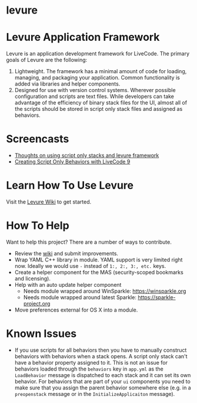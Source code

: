 levure
=====================

# Levure Application Framework

Levure is an application development framework for LiveCode. The primary goals of Levure are the following:

1. Lightweight. The framework has a minimal amount of code for loading, managing, and packaging your application. Common functionality is added via libraries and helper components.
2. Designed for use with version control systems. Wherever possible configuration and scripts are text files. While developers can take advantage of the efficiency of binary stack files for the UI, almost all of the scripts should be stored in script only stack files and assigned as behaviors.

# Screencasts

- [Thoughts on using script only stacks and levure framework](https://www.youtube.com/watch?v=e1p_FTRi1-Q)
- [Creating Script Only Behaviors with LiveCode 9](https://www.youtube.com/watch?v=eyggLzIbeSU)

# Learn How To Use Levure

Visit the [Levure Wiki](https://github.com/trevordevore/levure/wiki/) to get started.

# How To Help

Want to help this project? There are a number of ways to contribute.

- Review the [wiki](https://github.com/trevordevore/levure/wiki/) and submit improvements.
- Wrap YAML C++ library in module. YAML support is very limited right now. Ideally we would use `-` instead of `1:, 2:, 3:, etc.` keys.
- Create a helper component for the MAS (security-scoped bookmarks and licensing).
- Help with an auto update helper component
  - Needs module wrapped around WinSparkle: https://winsparkle.org
  - Needs module wrapped around latest Sparkle: https://sparkle-project.org
- Move preferences external for OS X into a module.

# Known Issues

- If you use scripts for all behaviors then you have to manually construct behaviors with behaviors when a stack opens. A script only stack can't have a behavior property assigned to it. This is not an issue for behaviors loaded through the `behaviors` key in `app.yml` as the `LoadBehavior` message is dispatched to each stack and it can set its own behavior. For behaviors that are part of your `ui` components you need to make sure that you assign the parent behavior somewhere else (e.g. in a `preopenstack` message or in the `InitializeApplicaiton` message).
